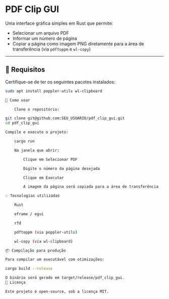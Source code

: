 # PDF Clip GUI

Uma interface gráfica simples em Rust que permite:

- Selecionar um arquivo PDF
- Informar um número de página
- Copiar a página como imagem PNG diretamente para a área de transferência (via `pdftoppm` e `wl-copy`)

---

## 🔧 Requisitos

Certifique-se de ter os seguintes pacotes instalados:

```bash
sudo apt install poppler-utils wl-clipboard

🚀 Como usar

    Clone o repositório:

git clone git@github.com:SEU_USUARIO/pdf_clip_gui.git
cd pdf_clip_gui

Compile e execute o projeto:

    cargo run

    Na janela que abrir:

        Clique em Selecionar PDF

        Digite o número da página desejada

        Clique em Executar

        A imagem da página será copiada para a área de transferência

💡 Tecnologias utilizadas

    Rust

    eframe / egui

    rfd

    pdftoppm (via poppler-utils)

    wl-copy (via wl-clipboard)

📦 Compilação para produção

Para compilar um executável com otimizações:

cargo build --release

O binário será gerado em target/release/pdf_clip_gui.
📄 Licença

Este projeto é open-source, sob a licença MIT.